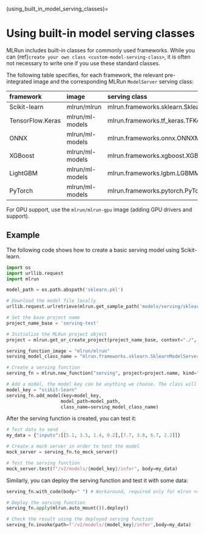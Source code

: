 (using_built_in_model_serving_classes)=
# Using built-in model serving classes

MLRun includes built-in classes for commonly used frameworks. While you can {ref}`create your own class <custom-model-serving-class>`, it is often not necessary to write one if you use these standard classes.

The following table specifies, for each framework, the relevant pre-integrated image and the corresponding MLRun `ModelServer` serving class:

|framework       |image          |serving class                               |
|:---------------|:--------------|:-------------------------------------------|
|Scikit-learn    |mlrun/mlrun    |mlrun.frameworks.sklearn.SklearnModelServer |
|TensorFlow.Keras|mlrun/ml-models|mlrun.frameworks.tf_keras.TFKerasModelServer|
|ONNX            |mlrun/ml-models|mlrun.frameworks.onnx.ONNXModelServer       |
|XGBoost         |mlrun/ml-models|mlrun.frameworks.xgboost.XGBoostModelServer | 
|LightGBM        |mlrun/ml-models|mlrun.frameworks.lgbm.LGBMModelServer       |
|PyTorch         |mlrun/ml-models|mlrun.frameworks.pytorch.PyTorchModelServer |

For GPU support, use the `mlrun/mlrun-gpu` image (adding GPU drivers and support).

## Example

The following code shows how to create a basic serving model using Scikit-learn.

``` python
import os
import urllib.request
import mlrun

model_path = os.path.abspath('sklearn.pkl')

# Download the model file locally
urllib.request.urlretrieve(mlrun.get_sample_path('models/serving/sklearn.pkl'), model_path)

# Set the base project name
project_name_base = 'serving-test'

# Initialize the MLRun project object
project = mlrun.get_or_create_project(project_name_base, context="./", user_project=True)

serving_function_image = "mlrun/mlrun"
serving_model_class_name = "mlrun.frameworks.sklearn.SklearnModelServer"

# Create a serving function
serving_fn = mlrun.new_function("serving", project=project.name, kind="serving", image=serving_function_image)

# Add a model, the model key can be anything we choose. The class will be the built-in scikit-learn model server class
model_key = "scikit-learn"
serving_fn.add_model(key=model_key,
                    model_path=model_path,
                    class_name=serving_model_class_name)
```

After the serving function is created, you can test it:

``` python
# Test data to send
my_data = {"inputs":[[5.1, 3.5, 1.4, 0.2],[7.7, 3.8, 6.7, 2.2]]}

# Create a mock server in order to test the model
mock_server = serving_fn.to_mock_server()

# Test the serving function
mock_server.test(f"/v2/models/{model_key}/infer", body=my_data)
```

Similarly, you can deploy the serving function and test it with some data:

``` python
serving_fn.with_code(body=" ") # Workaround, required only for mlrun <= 1.0.2

# Deploy the serving function
serving_fn.apply(mlrun.auto_mount()).deploy()

# Check the result using the deployed serving function
serving_fn.invoke(path=f'/v2/models/{model_key}/infer',body=my_data)
```
